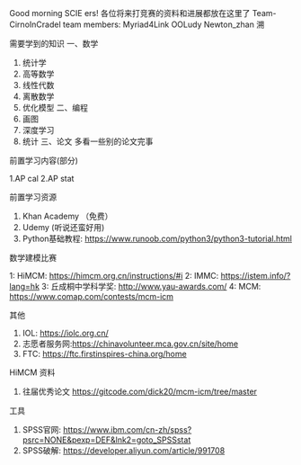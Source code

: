 Good morning SCIE ers! 
各位将来打竞赛的资料和进展都放在这里了
Team-CirnoInCradel team members:
  Myriad4Link
  OOLudy
  Newton_zhan
  溯

需要学到的知识
一、数学
1. 统计学
2. 高等数学
3. 线性代数
4. 离散数学
5. 优化模型
二、编程
1. 画图
2. 深度学习
3. 统计
三、论文
多看一些别的论文完事

前置学习内容(部分)

1.AP cal
2.AP stat

前置学习资源
1. Khan Academy （免费）
2. Udemy (听说还蛮好用)
3. Python基础教程: https://www.runoob.com/python3/python3-tutorial.html

数学建模比赛

1: HiMCM: https://himcm.org.cn/instructions/#i
2: IMMC: https://istem.info/?lang=hk
3: 丘成桐中学科学奖: http://www.yau-awards.com/
4: MCM: https://www.comap.com/contests/mcm-icm

其他

1. IOL: https://iolc.org.cn/
2. 志愿者服务网:https://chinavolunteer.mca.gov.cn/site/home
3. FTC: https://ftc.firstinspires-china.org/home

HiMCM 资料

1. 往届优秀论文 https://gitcode.com/dick20/mcm-icm/tree/master



工具
1. SPSS官网: https://www.ibm.com/cn-zh/spss?psrc=NONE&pexp=DEF&lnk2=goto_SPSSstat
2. SPSS破解: https://developer.aliyun.com/article/991708
